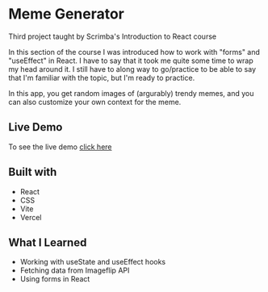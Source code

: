 # Meme Generator
Third project taught by Scrimba's Introduction to React course

In this section of the course I was introduced how to work with "forms" and "useEffect" in React. I have to say that it took me quite some time to wrap my head around it. I still have to along way to go/practice to be able to say that I'm familiar with the topic, but I'm ready to practice. 

In this app, you get random images of (argurably) trendy memes, and you can also customize your own context for the meme.


## Live Demo
To see the live demo [click here](meme-generator-bn97k96af-itsnoey.vercel.app)


## Built with 
- React
- CSS
- Vite
- Vercel


## What I Learned
- Working with useState and useEffect hooks
- Fetching data from Imageflip API
- Using forms in React
